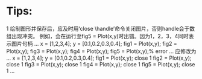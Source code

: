 # Tips:
1 绘制图形并保存后，应及时用‘close \handle’命令关闭图片，否则handle会于数组出现冲突。
例如，会在运行至fig5 = Plot(x,y)时出错。因为1，2，3，4同时表示图片句柄
...
x = [1,2,3,4];
y = [0.1,0.2,0.3,0.4];
fig1 = Plot(x,y);
fig2 = Plot(x,y);
fig3 = Plot(x,y);
fig4 = Plot(x,y);
fig5 = Plot(x,y);% error
...
应修改为
...
x = [1,2,3,4];
y = [0.1,0.2,0.3,0.4];
fig1 = Plot(x,y);
close 1
fig2 = Plot(x,y);
close 1
fig3 = Plot(x,y);
close 1
fig4 = Plot(x,y);
close 1
fig5 = Plot(x,y);
close 1
...